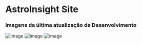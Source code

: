 # AstroInsight Site
### Imagens da última atualização de Desenvolvimento
![image](https://github.com/user-attachments/assets/0916e2e7-8a83-4b94-a80f-9390c1b781a3)
![image](https://github.com/user-attachments/assets/797a40de-4d1f-4914-a446-0553bf902a6c)
![image](https://github.com/user-attachments/assets/608215b8-6e58-4034-b73c-7028d09a2644)
